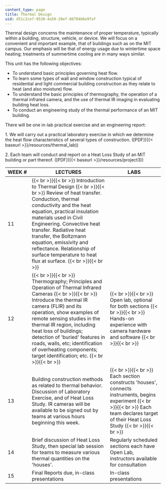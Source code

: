 ```yaml
---
content_type: page
title: Thermal Design
uid: d51c2ce7-9538-4a50-20ef-88704b6e9faf
---
```


Thermal design concerns the maintenance of proper temperature, typically within a building, structure, vehicle, or device. We will focus on a convenient and important example, that of buildings such as on the MIT campus. Our emphasis will be that of energy usage due to wintertime space heating; treatments of summertime cooling are in many ways similar.

This unit has the following objectives:

*   To understand basic principles governing heat flow.
*   To learn some types of wall and window construction typical of residential and light commercial building construction as they relate to heat (and also moisture) flow.
*   To understand the basic principles of thermography, the operation of a thermal infrared camera, and the use of thermal IR imaging in evaluating building heat loss.
*   To conduct an engineering study of the thermal performance of an MIT building.

There will be one in-lab practical exercise and an engineering report:

1\. We will carry out a practical laboratory exercise in which we determine the heat flow characteristics of several types of construction. ([PDF]({{< baseurl >}}/resources/thermal_lab))

2\. Each team will conduct and report on a Heat Loss Study of an MIT building or part thereof. ([PDF]({{< baseurl >}}/resources/project3))

| WEEK # | LECTURES | LABS |
| --- | --- | --- |
| 11 |  {{< br >}}{{< br >}} Introduction to Thermal Design {{< br >}}{{< br >}} Review of heat transfer. Conduction, thermal conductivity and the heat equation, practical insulation materials used in Civil Engineering. Convective heat transfer. Radiative heat transfer, the Boltzmann equation, emissivity and reflectance. Relationship of surface temperature to heat flux at surface. {{< br >}}{{< br >}}  | &nbsp; |
| 12 |  {{< br >}}{{< br >}} Thermography; Principles and Operation of Thermal Infrared Cameras {{< br >}}{{< br >}} Introduce the thermal IR camera (FLIR) and its operation, show examples of remote sensing studies in the thermal IR region, including heat loss of buildings; detection of 'buried' features in roads, walls, etc; identification of overheating components; target identification; etc. {{< br >}}{{< br >}}  |  {{< br >}}{{< br >}} Open lab, optional for both sections {{< br >}}{{< br >}} Hands-on experience with camera hardware and software {{< br >}}{{< br >}}  |
| 13 | Building construction methods as related to thermal behavior. Discussion of Laboratory Exercise, and of Heat Loss Study. IR cameras will be available to be signed out by teams at various hours beginning this week. |  {{< br >}}{{< br >}} Each section constructs 'houses', connects instruments, begins experiment {{< br >}}{{< br >}} Each team declares target of their Heat Loss Study {{< br >}}{{< br >}}  |
| 14 | Brief discussion of Heat Loss Study, then special lab session for teams to measure various thermal quantities on the 'houses'. | Regularly scheduled sections each have Open Lab, instructors available for consultation |
| 15 | Final Reports due, in-class presentations | In-class presentations